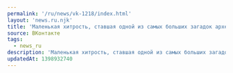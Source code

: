 ```yaml
---
permalink: '/ru/news/vk-1218/index.html'
layout: 'news.ru.njk'
title: 'Маленькая хитрость, ставшая одной из самых больших загадок археологов))…'
source: ВКонтакте
tags:
  - news_ru
description: 'Маленькая хитрость, ставшая одной из самых больших загадок археологов))…'
updatedAt: 1398932740
---
```

